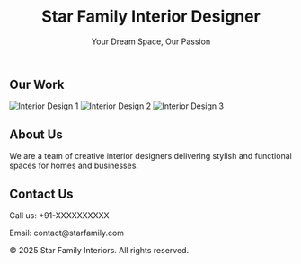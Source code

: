 <!DOCTYPE html>
<html lang="en">
<head>
  <meta charset="UTF-8" />
  <meta name="viewport" content="width=device-width, initial-scale=1.0" />
  <title>Star Family Interior Designer</title>
  <link rel="stylesheet" href="style.css" />
</head>
<body>
  <header>
    <h1>Star Family Interior Designer</h1>
    <p>Your Dream Space, Our Passion</p>
  </header>

  <section class="portfolio">
    <h2>Our Work</h2>
    <div class="gallery">
      <img src="images/interior1.jpg" alt="Interior Design 1" />
      <img src="images/interior2.jpg" alt="Interior Design 2" />
      <img src="images/interior3.jpg" alt="Interior Design 3" />
    </div>
  </section>

  <section class="about">
    <h2>About Us</h2>
    <p>We are a team of creative interior designers delivering stylish and functional spaces for homes and businesses.</p>
  </section>

  <section class="contact">
    <h2>Contact Us</h2>
    <p>Call us: +91-XXXXXXXXXX</p>
    <p>Email: contact@starfamily.com</p>
  </section>

  <footer>
    <p>© 2025 Star Family Interiors. All rights reserved.</p>
  </footer>
</body>
</html>
